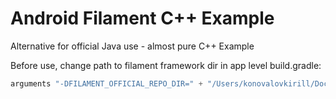 # Android Filament C++ Example
Alternative for official Java use - almost pure C++ Example

Before use, change path to filament framework dir in app level build.gradle:
```kotlin
arguments "-DFILAMENT_OFFICIAL_REPO_DIR=" + "/Users/konovalovkirill/Documents/FrameWorks/filament"
```
